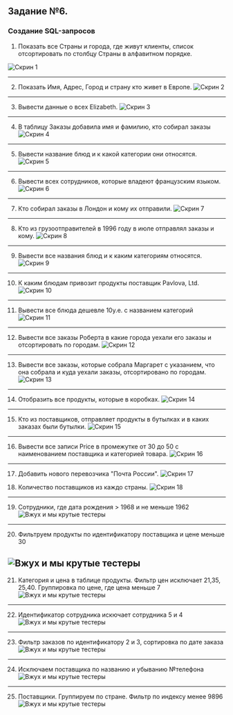 ## Задание №6. 
### Создание SQL-запросов

1. Показать все Страны и города, где живут клиенты, список отсортировать по столбцу Страны в алфавитном порядке.

![Скрин 1](/src/Screenshots6/Scr1.png) 

____

2. Показать Имя, Адрес, Город и страну кто живет в Европе.
![Скрин 2](/src/Screenshots6/Scr2.png)
___

3. Вывести данные о всех Elizabeth.
![Скрин 3](/src/Screenshots6/Scr3.png)
___


4. В таблицу Заказы добавила имя и фамилию, кто собирал заказы
![Скрин 4](/src/Screenshots6/Scr4.png)
___

5. Вывести название блюд и к какой категории они относятся.
![Скрин 5](/src/Screenshots6/Scr5.png)
___

6. Вывести всех сотрудников, которые владеют французским языком.
![Скрин 6](/src/Screenshots6/Scr6.png)
___

7. Кто собирал заказы в Лондон и кому их отправили.
![Скрин 7](/src/Screenshots6/Scr7.png)
___

8. Кто из грузоотправителей в 1996 году в июле отправлял заказы и кому.
![Скрин 8](/src/Screenshots6/Scr8.png)
___

9. Вывести все названия блюд и к каким категориям относятся.
![Скрин 9](/src/Screenshots6/Scr9.png) 
___

10. К каким блюдам привозит продукты поставщик Pavlova, Ltd.
![Скрин 10](/src/Screenshots6/Scr10.png) 
___

11. Вывести все блюда дешевле 10у.е. с названием категорий
![Скрин 11](/src/Screenshots6/Scr11.png)
___

12. Вывести все заказы Роберта в какие города уехали его заказы и отсортировать по городам.
![Скрин 12](/src/Screenshots6/Scr12.png)
___

13. Вывести все заказы, которые собрала Маргарет с указанием, что она собрала и куда уехали заказы, отсортировано по городам. 
![Скрин 13](/src/Screenshots6/Scr13.png)
___

14. Отобразить все продукты, которые в коробках.
![Скрин 14](/src/Screenshots6/Scr14.png)
___

15. Кто из поставщиков, отправляет продукты в бутылках и в каких заказах были бутылки.
![Скрин 15](/src/Screenshots6/Scr15.png)
___

16. Вывести все записи Price в промежутке от 30 до 50 с наименованием поставщика и категорией товара.
![Скрин 16](/src/Screenshots6/Scr16.png)
___

17. Добавить нового перевозчика "Почта России".
![Скрин 17](/src/Screenshots6/Scr17.png)

18. Количество поставщиков из каждо страны.
![Скрин 18](/src/Screenshots6/Scr18.png)
___

19. Сотрудники, где дата рождения > 1968 и не меньше 1962
![Вжух и мы крутые тестеры](https://sun9-47.userapi.com/impg/RY7MkfygBGJFk1tyn34ORfbCS5Bcp0-RHpevzA/soh-pNtNUOA.jpg?size=1812x835&quality=96&sign=595f6e1aef67678de51eb0f2e762ea68&type=album)
---


20. Фильтруем продукты по идентификатору поставщика и цене меньше 30

![Вжух и мы крутые тестеры](https://sun9-73.userapi.com/impg/_A8asI0vkNPVDSrnNTCd7JKpMH5B19R-u5QP8A/09bmlg-QJxw.jpg?size=1801x934&quality=96&sign=b94baf4fe0300bd809c519d31db335ac&type=album)
---

21. Категория и цена в таблице продукты. Фильтр цен исключает 21,35, 25,40. Группировка по цене, где цена меньше  7
![Вжух и мы крутые тестеры](https://sun9-76.userapi.com/impg/LEhkG8vkAEhb8Sddk7b9G1uXaf5VvesWEBcYxw/dKADOhCQSVA.jpg?size=1833x945&quality=96&sign=35848c40409ff0ca237685181e0f7187&type=album)
---

22. Идентификатор сотрудника искючает сотрудника 5 и 4
![Вжух и мы крутые тестеры](https://sun9-41.userapi.com/impg/tYMaEI3DQzcd_zfROVKQkI0-FWY-A0C1HaC2MQ/mBTik2zaIf0.jpg?size=1800x945&quality=96&sign=cbb2c0325bcd036685da197c5caefcf9&type=album)
---
23. Фильтр заказов по идентификатору 2 и 3, сортировка по дате заказа
![Вжух и мы крутые тестеры](https://sun9-3.userapi.com/impg/FBIbcYTAWwqZ6UyWSGwgNA0y8uUm0U1_k1Gc6A/TRkDED1GF1A.jpg?size=1824x949&quality=96&sign=3e15ba65bb934e1330ae980bc9c7b5b9&type=album)
---

24. Исключаем поставщика по названию и убыванию №телефона
![Вжух и мы крутые тестеры](https://sun9-25.userapi.com/impg/M2stUI8MQ64-xmWCe-8oaV2mRMXosjD6y7f8oQ/elZkqRFj8lY.jpg?size=1807x814&quality=96&sign=9fb2a61e2b868e0108e2e44ede54c394&type=album)
---

25. Поставщики. Группируем по стране. Фильтр по индексу менее 9896
![Вжух и мы крутые тестеры](https://sun9-60.userapi.com/impg/sWdruSBpLYMj7PRlbI5JR1Tk9R4Fz6obZkQ7qQ/vMqiAomZEn8.jpg?size=1839x942&quality=96&sign=7c96656d4e749bd3e67857a85ae1ad2c&type=album)






